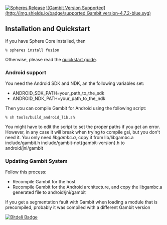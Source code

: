 [![Spheres Release](http://img.shields.io/github/release/alvatar/sphere-core.svg)](http://schemespheres.org)
[![Gambit Version Supported](http://img.shields.io/badge/supported Gambit version-4.7.2-blue.svg)](http://schemespheres.org)


## Installation and Quickstart
If you have Sphere Core installed, then

    % spheres install fusion

Otherwise, please read the [quickstart guide](http://www.schemespheres.org/guides/en/quickstart).

### Android support

You need the Android SDK and NDK, an the following variables set:

* ANDROID_SDK_PATH=your_path_to_the_sdk
* ANDROID_NDK_PATH=your_path_to_the_ndk

Then you can compile Gambit for Android using the following script:

    % sh tools/build_android_lib.sh

You might have to edit the script to set the proper paths if you get an error. However, in any case it will break when trying to compile gsi, but you don't need it. You only need _libgambc.a_, copy it from lib/libgambc.a include/gambit.h include/gambit-not{gambit-version}.h to android/jni/gambit

### Updating Gambit System

Follow this process:
* Recompile Gambit for the host
* Recompile Gambit for the Android architecture, and copy the libgambc.a generated file to android/jni/gambit

If you get a segmentation fault with Gambit when loading a module that is precompiled, probably it was compiled with a different Gambit version



[![Bitdeli Badge](https://d2weczhvl823v0.cloudfront.net/alvatar/sphere-fusion/trend.png)](https://bitdeli.com/free "Bitdeli Badge")

